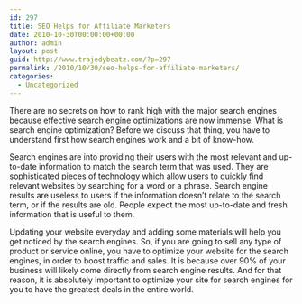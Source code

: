 ```yaml
---
id: 297
title: SEO Helps for Affiliate Marketers
date: 2010-10-30T00:00:00+00:00
author: admin
layout: post
guid: http://www.trajedybeatz.com/?p=297
permalink: /2010/10/30/seo-helps-for-affiliate-marketers/
categories:
  - Uncategorized
---
```

There are no secrets on how to rank high with the major search engines because effective search engine optimizations are now immense. What is search engine optimization? Before we discuss that thing, you have to understand first how search engines work and a bit of know-how.

Search engines are into providing their users with the most relevant and up-to-date information to match the search term that was used. They are sophisticated pieces of technology which allow users to quickly find relevant websites by searching for a word or a phrase. Search engine results are useless to users if the information doesn’t relate to the search term, or if the results are old. People expect the most up-to-date and fresh information that is useful to them. 

Updating your website everyday and adding some materials will help you get noticed by the search engines. So, if you are going to sell any type of product or service online, you have to optimize your website for the search engines, in order to boost traffic and sales. It is because over 90% of your business will likely come directly from search engine results. And for that reason, it is absolutely important to optimize your site for search engines for you to have the greatest deals in the entire world.